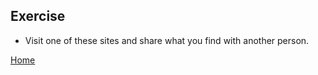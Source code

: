 ## Exercise

* Visit one of these sites and share what you find with another person.

[Home](index.md)
